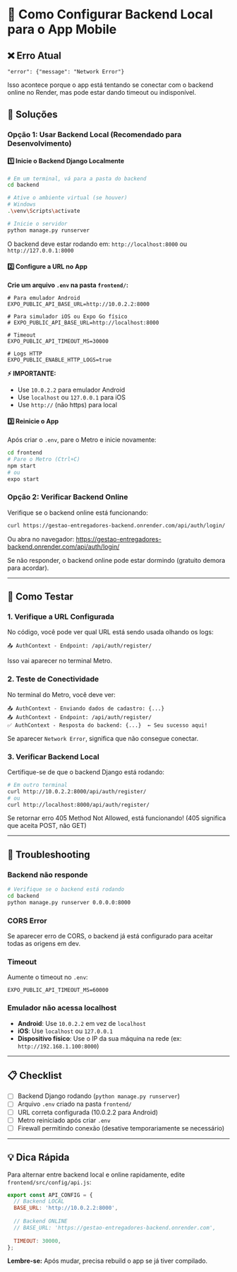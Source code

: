 # 🔧 Como Configurar Backend Local para o App Mobile

## ❌ Erro Atual
```
"error": {"message": "Network Error"}
```

Isso acontece porque o app está tentando se conectar com o backend online no Render, mas pode estar dando timeout ou indisponível.

## 🎯 Soluções

### Opção 1: Usar Backend Local (Recomendado para Desenvolvimento)

#### 1️⃣ Inicie o Backend Django Localmente

```bash
# Em um terminal, vá para a pasta do backend
cd backend

# Ative o ambiente virtual (se houver)
# Windows
.\venv\Scripts\activate

# Inicie o servidor
python manage.py runserver
```

O backend deve estar rodando em: `http://localhost:8000` ou `http://127.0.0.1:8000`

#### 2️⃣ Configure a URL no App

**Crie um arquivo `.env` na pasta `frontend/`:**

```env
# Para emulador Android
EXPO_PUBLIC_API_BASE_URL=http://10.0.2.2:8000

# Para simulador iOS ou Expo Go físico
# EXPO_PUBLIC_API_BASE_URL=http://localhost:8000

# Timeout
EXPO_PUBLIC_API_TIMEOUT_MS=30000

# Logs HTTP
EXPO_PUBLIC_ENABLE_HTTP_LOGS=true
```

**⚡ IMPORTANTE:** 
- Use `10.0.2.2` para emulador Android
- Use `localhost` ou `127.0.0.1` para iOS
- Use `http://` (não https) para local

#### 3️⃣ Reinicie o App

Após criar o `.env`, pare o Metro e inicie novamente:

```bash
cd frontend
# Pare o Metro (Ctrl+C)
npm start
# ou
expo start
```

### Opção 2: Verificar Backend Online

Verifique se o backend online está funcionando:

```bash
curl https://gestao-entregadores-backend.onrender.com/api/auth/login/
```

Ou abra no navegador: https://gestao-entregadores-backend.onrender.com/api/auth/login/

Se não responder, o backend online pode estar dormindo (gratuito demora para acordar).

---

## 🧪 Como Testar

### 1. Verifique a URL Configurada

No código, você pode ver qual URL está sendo usada olhando os logs:

```
📤 AuthContext - Endpoint: /api/auth/register/
```

Isso vai aparecer no terminal Metro.

### 2. Teste de Conectividade

No terminal do Metro, você deve ver:

```
📤 AuthContext - Enviando dados de cadastro: {...}
📤 AuthContext - Endpoint: /api/auth/register/
✅ AuthContext - Resposta do backend: {...}  ← Seu sucesso aqui!
```

Se aparecer `Network Error`, significa que não consegue conectar.

### 3. Verificar Backend Local

Certifique-se de que o backend Django está rodando:

```bash
# Em outro terminal
curl http://10.0.2.2:8000/api/auth/register/
# ou
curl http://localhost:8000/api/auth/register/
```

Se retornar erro 405 Method Not Allowed, está funcionando! (405 significa que aceita POST, não GET)

---

## 🐛 Troubleshooting

### Backend não responde

```bash
# Verifique se o backend está rodando
cd backend
python manage.py runserver 0.0.0.0:8000
```

### CORS Error

Se aparecer erro de CORS, o backend já está configurado para aceitar todas as origens em dev.

### Timeout

Aumente o timeout no `.env`:
```env
EXPO_PUBLIC_API_TIMEOUT_MS=60000
```

### Emulador não acessa localhost

- **Android**: Use `10.0.2.2` em vez de `localhost`
- **iOS**: Use `localhost` ou `127.0.0.1`
- **Dispositivo físico**: Use o IP da sua máquina na rede (ex: `http://192.168.1.100:8000`)

---

## 📋 Checklist

- [ ] Backend Django rodando (`python manage.py runserver`)
- [ ] Arquivo `.env` criado na pasta `frontend/`
- [ ] URL correta configurada (10.0.2.2 para Android)
- [ ] Metro reiniciado após criar `.env`
- [ ] Firewall permitindo conexão (desative temporariamente se necessário)

---

## 💡 Dica Rápida

Para alternar entre backend local e online rapidamente, edite `frontend/src/config/api.js`:

```javascript
export const API_CONFIG = {
  // Backend LOCAL
  BASE_URL: 'http://10.0.2.2:8000',
  
  // Backend ONLINE
  // BASE_URL: 'https://gestao-entregadores-backend.onrender.com',
  
  TIMEOUT: 30000,
};
```

**Lembre-se:** Após mudar, precisa rebuild o app se já tiver compilado.


